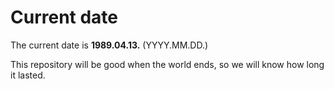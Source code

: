 # Current date

The current date is **1989.04.13.** (YYYY.MM.DD.)

This repository will be good when the world ends, so we will know how long it lasted.